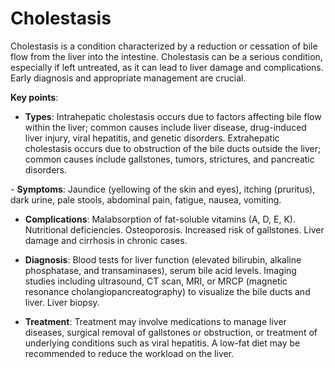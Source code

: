 <!--
source: gpt-3 + jph editing
tags: conditions
-->

# Cholestasis

Cholestasis is a condition characterized by a reduction or cessation of bile flow from the liver into the intestine. Cholestasis can be a serious condition, especially if left untreated, as it can lead to liver damage and complications. Early diagnosis and appropriate management are crucial.

**Key points**:


* **Types**: Intrahepatic cholestasis occurs due to factors affecting bile flow within the liver; common causes include liver disease, drug-induced liver injury, viral hepatitis, and genetic disorders. Extrahepatic cholestasis occurs due to obstruction of the bile ducts outside the liver; common causes include gallstones, tumors, strictures, and pancreatic disorders.

*-* **Symptoms**: Jaundice (yellowing of the skin and eyes), itching (pruritus), dark urine, pale stools, abdominal pain, fatigue, nausea, vomiting.

* **Complications**: Malabsorption of fat-soluble vitamins (A, D, E, K). Nutritional deficiencies. Osteoporosis. Increased risk of gallstones. Liver damage and cirrhosis in chronic cases.

* **Diagnosis**: Blood tests for liver function (elevated bilirubin, alkaline phosphatase, and transaminases), serum bile acid levels. Imaging studies including ultrasound, CT scan, MRI, or MRCP (magnetic resonance cholangiopancreatography) to visualize the bile ducts and liver. Liver biopsy.

* **Treatment**: Treatment may involve medications to manage liver diseases, surgical removal of gallstones or obstruction, or treatment of underlying conditions such as viral hepatitis. A low-fat diet may be recommended to reduce the workload on the liver.


